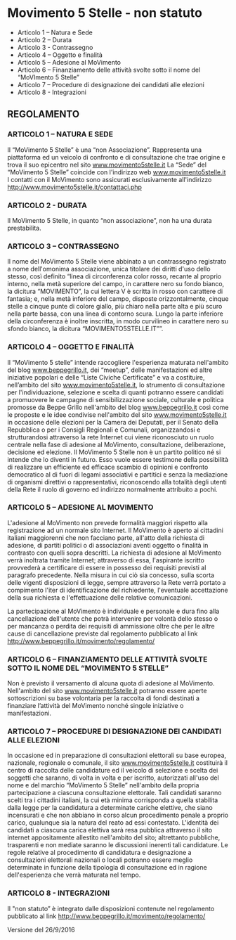 # Movimento 5 Stelle - non statuto

- Articolo 1 – Natura e Sede
- Articolo 2 – Durata
- Articolo 3 - Contrassegno
- Articolo 4 – Oggetto e finalità
- Articolo 5 – Adesione al MoVimento
- Articolo 6 – Finanziamento delle attività svolte sotto il nome del “MoVImento 5 Stelle”
- Articolo 7 – Procedure di designazione dei candidati alle elezioni
- Articolo 8 - Integrazioni

## REGOLAMENTO

### ARTICOLO 1 – NATURA E SEDE

Il “MoVimento 5 Stelle” è una “non Associazione”. Rappresenta una piattaforma ed un veicolo di confronto e di consultazione che trae origine e trova il suo epicentro nel sito www.movimento5stelle.it
La “Sede” del “MoVimento 5 Stelle” coincide con l'indirizzo web www.movimento5stelle.it
I contatti con il MoVimento sono assicurati esclusivamente all'indirizzo http://www.movimento5stelle.it/contattaci.php

### ARTICOLO 2 - DURATA

Il MoVimento 5 Stelle, in quanto “non associazione”, non ha una durata prestabilita.

### ARTICOLO 3 – CONTRASSEGNO

Il nome del MoVimento 5 Stelle viene abbinato a un contrassegno registrato a nome dell'omonima associazione, unica titolare dei diritti d'uso dello stesso, così definito “linea di circonferenza color rosso, recante al proprio interno, nella metà superiore del campo, in carattere nero su fondo bianco, la dicitura “MOVIMENTO”, la cui lettera V è scritta in rosso con carattere di fantasia; e, nella metà inferiore del campo, disposte orizzontalmente, cinque stelle a cinque punte di colore giallo, più chiaro nella parte alta e più scuro nella parte bassa, con una linea di contorno scura. Lungo la parte inferiore della circonferenza è inoltre inscritta, in modo curvilineo in carattere nero su sfondo bianco, la dicitura “MOVIMENTO5STELLE.IT””.

### ARTICOLO 4 – OGGETTO E FINALITÀ

Il “MoVimento 5 stelle” intende raccogliere l'esperienza maturata nell'ambito del blog www.beppegrillo.it, dei “meetup”, delle manifestazioni ed altre iniziative popolari e delle “Liste Civiche Certificate” e va a costituire, nell’ambito del sito www.movimento5stelle.it, lo strumento di consultazione per l'individuazione, selezione e scelta di quanti potranno essere candidati a promuovere le campagne di sensibilizzazione sociale, culturale e politica promosse da Beppe Grillo nell'ambito del blog www.beppegrillo.it così come le proposte e le idee condivise nell'ambito del sito www.movimento5stelle.it in occasione delle elezioni per la Camera dei Deputati, per il Senato della Repubblica o per i Consigli Regionali e Comunali, organizzandosi e strutturandosi attraverso la rete Internet cui viene riconosciuto un ruolo centrale nella fase di adesione al MoVimento, consultazione, deliberazione, decisione ed elezione. Il MoVimento 5 Stelle non è un partito politico né si intende che lo diventi in futuro. Esso vuole essere testimone della possibilità di realizzare un efficiente ed efficace scambio di opinioni e confronto democratico al di fuori di legami associativi e partitici e senza la mediazione di organismi direttivi o rappresentativi, riconoscendo alla totalità degli utenti della Rete il ruolo di governo ed indirizzo normalmente attribuito a pochi.

### ARTICOLO 5 – ADESIONE AL MOVIMENTO

L'adesione al MoVimento non prevede formalità maggiori rispetto alla registrazione ad un normale sito Internet. Il MoVimento è aperto ai cittadini italiani maggiorenni che non facciano parte, all'atto della richiesta di adesione, di partiti politici o di associazioni aventi oggetto o finalità in contrasto con quelli sopra descritti. La richiesta di adesione al MoVimento verrà inoltrata tramite Internet; attraverso di essa, l'aspirante iscritto provvederà a certificare di essere in possesso dei requisiti previsti al paragrafo precedente. Nella misura in cui ciò sia concesso, sulla scorta delle vigenti disposizioni di legge, sempre attraverso la Rete verrà portato a compimento l'iter di identificazione del richiedente, l'eventuale accettazione della sua richiesta e l'effettuazione delle relative comunicazioni.

La partecipazione al MoVimento è individuale e personale e dura fino alla cancellazione dell'utente che potrà intervenire per volontà dello stesso o per mancanza o perdita dei requisiti di ammissione oltre che per le altre cause di cancellazione previste dal regolamento pubblicato al link http://www.beppegrillo.it/movimento/regolamento/

### ARTICOLO 6 – FINANZIAMENTO DELLE ATTIVITÀ SVOLTE SOTTO IL NOME DEL “MOVIMENTO 5 STELLE”

Non è previsto il versamento di alcuna quota di adesione al MoVimento. Nell'ambito del sito www.movimento5stelle.it potranno essere aperte sottoscrizioni su base volontaria per la raccolta di fondi destinati a finanziare l’attività del MoVimento nonché singole iniziative o manifestazioni.

### ARTICOLO 7 – PROCEDURE DI DESIGNAZIONE DEI CANDIDATI ALLE ELEZIONI

In occasione ed in preparazione di consultazioni elettorali su base europea, nazionale, regionale o comunale, il sito www.movimento5stelle.it costituirà il centro di raccolta delle candidature ed il veicolo di selezione e scelta dei soggetti che saranno, di volta in volta e per iscritto, autorizzati all'uso del nome e del marchio “MoVimento 5 Stelle” nell'ambito della propria partecipazione a ciascuna consultazione elettorale. Tali candidati saranno scelti tra i cittadini italiani, la cui età minima corrisponda a quella stabilita dalla legge per la candidatura a determinate cariche elettive, che siano incensurati e che non abbiano in corso alcun procedimento penale a proprio carico, qualunque sia la natura del reato ad essi contestato. L'identità dei candidati a ciascuna carica elettiva sarà resa pubblica attraverso il sito internet appositamente allestito nell'ambito del sito; altrettanto pubbliche, trasparenti e non mediate saranno le discussioni inerenti tali candidature. Le regole relative al procedimento di candidatura e designazione a consultazioni elettorali nazionali o locali potranno essere meglio determinate in funzione della tipologia di consultazione ed in ragione dell'esperienza che verrà maturata nel tempo.

### ARTICOLO 8 - INTEGRAZIONI

Il "non statuto” è integrato dalle disposizioni contenute nel regolamento pubblicato al link http://www.beppegrillo.it/movimento/regolamento/

Versione del 26/9/2016
